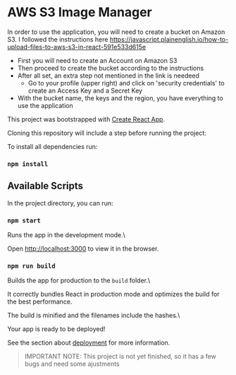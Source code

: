 
# AWS S3 Image Manager

In order to use the application, you will need to create a bucket on Amazon S3.
I followed the instructions here 
https://javascript.plainenglish.io/how-to-upload-files-to-aws-s3-in-react-591e533d615e

 - First you will need to create an Account on Amazon S3
 - Then proceed to create the bucket according to the instructions
 - After all set, an extra step not mentioned in the link is needeed
	 - Go to your profile (upper right) and click on 'security credentials' to create an Access Key and a Secret Key
 - With the bucket name, the keys and the region, you have everything to use the application
 

This project was bootstrapped with [Create React App](https://github.com/facebook/create-react-app).

Cloning this repository will include a step before running the project:

To install all dependencies run: 

### `npm install`

  

## Available Scripts

  

In the project directory, you can run:

  

### `npm start`

Runs the app in the development mode.\

Open [http://localhost:3000](http://localhost:3000) to view it in the browser.


### `npm run build`

  

Builds the app for production to the `build` folder.\

It correctly bundles React in production mode and optimizes the build for the best performance.

  

The build is minified and the filenames include the hashes.\

Your app is ready to be deployed!

  

See the section about [deployment](https://facebook.github.io/create-react-app/docs/deployment) for more information.


> IMPORTANT NOTE: This project is not yet finished, so it has a few bugs and need some ajustments
